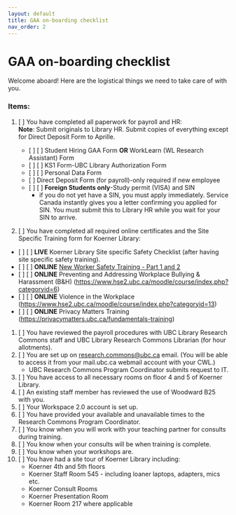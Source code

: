 ```yaml
---
layout: default
title: GAA on-boarding checklist
nav_order: 2
---
```

# GAA on-boarding checklist
Welcome aboard! Here are the logistical things we need to take care of with you.
### Items:
1. \[    \] You have completed all paperwork for payroll and HR:</br>**Note**: Submit originals to Library HR. Submit copies of everything except for Direct Deposit Form to Aprille.</br>
 
   - \[    \] \[    \] Student Hiring GAA Form **OR** WorkLearn (WL Research Assistant) Form
   - \[    \] \[    \] KS1 Form-UBC Library Authorization Form
   - \[    \] \[    \] Personal Data Form
   - \[    \] Direct Deposit Form (for payroll)-only required if new employee
   - \[    \] \[    \] **Foreign Students only**-Study permit (VISA) and SIN 
     - if you do not yet have a SIN, you must apply immediately. Service Canada instantly gives you a letter confirming you applied for SIN. You must submit this to Library HR while you wait for your SIN to arrive.
1. \[    \] You have completed all required online certificates and the Site Specific Training form for Koerner Library:</br>
  - \[    \] \[    \] **LIVE** Koerner Library Site specific Safety Checklist (after having site specific safety training).
   - \[    \] \[    \] **ONLINE** [New Worker Safety Training - Part 1 and 2](https://www.hse2.ubc.ca/moodle/course/index.php?categoryid=7)
   - \[    \] \[    \] **ONLINE** Preventing and Addressing Workplace Bullying & Harassment (B&H) (https://www.hse2.ubc.ca/moodle/course/index.php?categoryid=6)
  - \[    \] \[    \] **ONLINE** Violence in the Workplace (https://www.hse2.ubc.ca/moodle/course/index.php?categoryid=13)
  - \[    \] \[    \] **ONLINE** Privacy Matters Training (https://privacymatters.ubc.ca/fundamentals-training)
 
1. \[    \] You have reviewed the payroll procedures with UBC Library Research Commons staff and UBC Library Research Commons Librarian (for hour allotments).
1. \[    \] You are set up on research.commons@ubc.ca email. (You will be able to access it from your mail.ubc.ca webmail account with your CWL.) 
   - UBC Research Commons Program Coordinator submits request to IT.
1. \[    \] You have access to all necessary rooms on floor 4 and 5 of Koerner Library.
1. \[    \] An existing staff member has reviewed the use of Woodward B25 with you.
1. \[    \] Your Workspace 2.0 account is set up.
1. \[    \] You have provided your available and unavailable times to the Research Commons Program Coordinator.
1. \[    \] You know when you will work with your teaching partner for consults during training.
1. \[    \] You know when your consults will be when training is complete.
1. \[    \] You know when your workshops are.
1. \[    \] You have had a site tour of Koerner Library including:
   - Koerner 4th and 5th floors
   - Koerner Staff Room 545 - including loaner laptops, adapters, mics etc.
   - Koerner Consult Rooms
   - Koerner Presentation Room
   - Koerner Room 217 where applicable

